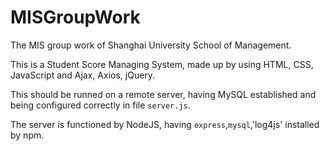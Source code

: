 # MISGroupWork
The MIS group work of Shanghai University School of Management.

This is a Student Score Managing System, made up by using HTML, CSS, JavaScript and Ajax, Axios, jQuery.

This should be runned on a remote server, having MySQL established and being configured correctly in file `server.js`.

The server is functioned by NodeJS, having `express`,`mysql`,'log4js' installed by npm.
